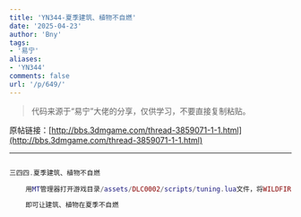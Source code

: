 ```yaml
---
title: 'YN344-夏季建筑、植物不自燃'
date: '2025-04-23'
author: 'Bny'
tags:
- '易宁'
aliases:
- 'YN344'
comments: false
url: '/p/649/'
---
```


> 代码来源于“易宁”大佬的分享，仅供学习，不要直接复制粘贴。

原帖链接：[http://bbs.3dmgame.com/thread-3859071-1-1.html](http://bbs.3dmgame.com/thread-3859071-1-1.html)

---

```lua  

三四四.夏季建筑、植物不自燃

	用MT管理器打开游戏目录/assets/DLC0002/scripts/tuning.lua文件，将WILDFIRE_THRESHOLD = 80,替换为WILDFIRE_THRESHOLD = 800,

	即可让建筑、植物在夏季不自燃

```  

